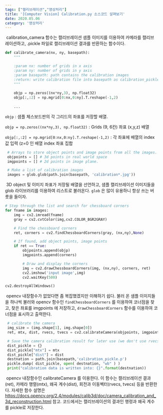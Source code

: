 ```yaml
---
tags: ["캘리브레이션","영상처리"]
title: '[Computer Vision] Calibration.py 소스코드 살펴보기'
date: 2020.05.06
category: '영상처리'
---
```


​	calibration_camera 함수는 캘리브레이션 샘플 이미지를 이용하여 카메라를 캘리브레이션하고, .pickle 파일로 캘리브레이션 결과를 반환하는 함수이다.

```python
def calibrate_camera(nx, ny, basepath):
    """

    :param nx: number of grids in x axis
    :param ny: number of grids in y axis
    :param basepath: path contains the calibration images
    :return: write calibration file into basepath as calibration_pickle.p
    """
    
    objp = np.zeros((nx*ny,3), np.float32)
    objp[:,:2] = np.mgrid[0:nx,0:ny].T.reshape(-1,2)
    
    ...
```

``objp`` : 샘플 체스보드판의 각 그리드의 좌표를 저장할 배열. 

``objp = np.zeros((nx*ny,3), np.float32)`` : Grids (9, 6칸) 좌표 (x,y,z) 배열

``objp[:,:2] = np.mgrid[0:nx,0:ny].T.reshape(-1,2)`` : 각 좌표에 배열의 index 값 입력 (z=0 인 배열 index 좌표 집합

```python
 # Arrays to store object points and image points from all the images.
 objpoints = [] # 3d points in real world space
 imgpoints = [] # 2d points in image plane.

 # Make a list of calibration images
 images = glob.glob(path.join(basepath, 'calibration*.jpg'))
```

​	3D object 및 이미지 좌표가 저장될 배열을 선언하고, 샘플 캘리브레이션 이미지들을 glob 라이브러리를 이용하여 리스트로 불러온다. ``glob`` 은 많이 유용하니 항상 쓰는 버릇을 들이자.

```python
# Step through the list and search for chessboard corners
for fname in images:
    img = cv2.imread(fname)
    gray = cv2.cvtColor(img,cv2.COLOR_BGR2GRAY)

    # Find the chessboard corners
    ret, corners = cv2.findChessboardCorners(gray, (nx,ny),None)

    # If found, add object points, image points
    if ret == True:
        objpoints.append(objp)
        imgpoints.append(corners)

        # Draw and display the corners
        img = cv2.drawChessboardCorners(img, (nx,ny), corners, ret)
        cv2.imshow('input image',img)
        cv2.waitKey(500)

cv2.destroyAllWindows()
```

​	opencv 내장함수가 없었다면 좀 복잡했겠지만 이해하기 쉽다. 불러 온 샘플 이미지들을 하나씩 불러와 opencv 함수인 ``findChessboardCorners`` 를 이용하여 코너점을 찾고, 찾은 좌표를 imgpoints 에 저장하고, ``drawChessboardCorners`` 함수를 이용하여 코너점을 표시하고 출력한다.

```python
 # calibrate the camera
 img_size = (img.shape[1], img.shape[0])
 ret, mtx, dist, rvecs, tvecs = cv2.calibrateCamera(objpoints, imgpoints, img_size, None, None)

 # Save the camera calibration result for later use (we don't use rvecs / tvecs)
 dist_pickle = {}
 dist_pickle["mtx"] = mtx
 dist_pickle["dist"] = dist
 destnation = path.join(basepath,'calibration_pickle.p')
 pickle.dump( dist_pickle, open( destnation, "wb" ) )
 print("calibration data is written into: {}".format(destnation))
```

​	opencv 내장함수인 calibrateCamera 를 이용한다. 이 함수는 캘리브레이션 결과(ret), 카메라 행렬(mtx), 왜곡 계수(dist), 회전과 이동벡터(rvecs, tvecs) 등을 반환한다. 자세한 함수 설명은 https://docs.opencv.org/2.4/modules/calib3d/doc/camera_calibration_and_3d_reconstruction.html 참고. 코드에서는 캘리브레이션의 결과인 행령과 왜곡 계수를 pickle로 저장한다.

